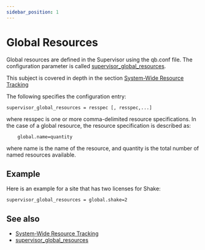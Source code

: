 ```yaml
---
sidebar_position: 1
---
```


# Global Resources

Global resources are defined in the Supervisor using the qb.conf file. The configuration parameter is called [supervisor_global_resources](../../configuration-parameter-reference/supervisor_global_resources).

This subject is covered in depth in the section [System-Wide Resource Tracking](../../../system-wide-resource-tracking)

The following specifies the configuration entry:
```
supervisor_global_resources = resspec [, resspec,...]
```

where resspec is one or more comma-delimited resource specifications. In the case of a global resource, the resource specification is described as:
```
    global.name=quantity
```

where name is the name of the resource, and quantity is the total number of named resources available.

## Example
Here is an example for a site that has two licenses for Shake:
```
supervisor_global_resources = global.shake=2
```

## See also
* [System-Wide Resource Tracking](../../../system-wide-resource-tracking)
* [supervisor_global_resources](../../configuration-parameter-reference/supervisor_global_resources)

